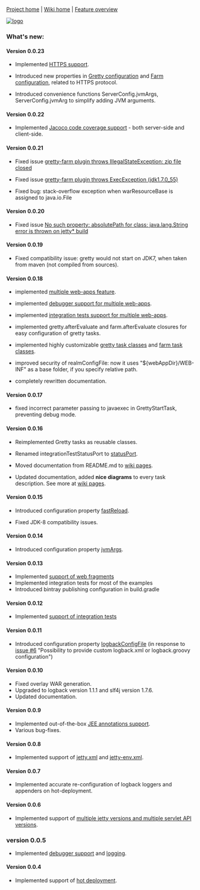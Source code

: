 [Project home](https://github.com/akhikhl/gretty) | [Wiki home](../../wiki) | [Feature overview](../../wiki/Feature-overview)

[![logo](http://akhikhl.github.io/gretty/media/gretty_logo.png "gretty logo")](https://github.com/akhikhl/gretty)

### What's new:

#### Version 0.0.23

- Implemented [HTTPS support](../../wiki/HTTPS-support).

- Introduced new properties in [Gretty configuration](../../wiki/Gretty-configuration) and [Farm configuration](../../wiki/Farm-server-specific-properties), related to HTTPS protocol.

- Introduced convenience functions ServerConfig.jvmArgs, ServerConfig.jvmArg to simplify adding JVM arguments.

#### Version 0.0.22

- Implemented [Jacoco code coverage support](../../wiki/Code-coverage-support) - both server-side and client-side.

#### Version 0.0.21

- Fixed issue [gretty-farm plugin throws IllegalStateException: zip file closed](https://github.com/akhikhl/gretty/issues/24)

- Fixed issue [gretty-farm plugin throws ExecException (jdk1.7.0_55)](https://github.com/akhikhl/gretty/issues/25)

- Fixed bug: stack-overflow exception when warResourceBase is assigned to java.io.File

#### Version 0.0.20

- Fixed issue [No such property: absolutePath for class: java.lang.String error is thrown on jetty* build](https://github.com/akhikhl/gretty/issues/23)

#### Version 0.0.19

- Fixed compatibility issue: gretty would not start on JDK7, when taken from maven (not compiled from sources).

#### Version 0.0.18

- implemented [multiple web-apps feature](../../wiki/Multiple-web-aps-introduction).

- implemented [debugger support for multiple web-apps](../../wiki/Debugging-a-farm).

- implemented [integration tests support for multiple web-apps](../../wiki/Farm-integration-tests).

- implemented gretty.afterEvaluate and farm.afterEvaluate closures for easy configuration of gretty tasks.

- implemented highly customizable [gretty task classes](../../wiki/Gretty-task-classes) and [farm task classes](../../wiki/Farm-task-classes).

- improved security of realmConfigFile: now it uses "${webAppDir}/WEB-INF" as a base folder, if you specify relative path.

- completely rewritten documentation.

#### Version 0.0.17

- fixed incorrect parameter passing to javaexec in GrettyStartTask, preventing debug mode.

#### Version 0.0.16

- Reimplemented Gretty tasks as reusable classes.

- Renamed integrationTestStatusPort to [statusPort](../../wiki/Configuration#statusPort).

- Moved documentation from README.md to [wiki pages](../../wiki).

- Updated documentation, added **nice diagrams** to every task description. See more at [wiki pages](../../wiki).

#### Version 0.0.15

- Introduced configuration property [fastReload](../../wiki/Configuration#fastReload).

- Fixed JDK-8 compatibility issues.

#### Version 0.0.14

- Introduced configuration property [jvmArgs](../../wiki/Configuration#jvmArgs).

#### Version 0.0.13

- Implemented [support of web fragments](../../wiki/Web-fragments-support)
- Implemented integration tests for most of the examples
- Introduced bintray publishing configuration in build.gradle

#### Version 0.0.12

- Implemented [support of integration tests](../../wiki/Integration-tests-support)

#### Version 0.0.11

- Introduced configuration property [logbackConfigFile](../../wiki/Gretty-Configuration#logbackConfigFile)
  (in response to [issue #6](https://github.com/akhikhl/gretty/issues/6) "Possibility to provide custom logback.xml or logback.groovy configuration")

#### Version 0.0.10

- Fixed overlay WAR generation.
- Upgraded to logback version 1.1.1 and slf4j version 1.7.6.
- Updated documentation.

#### Version 0.0.9

- Implemented out-of-the-box [JEE annotations support](../../wiki/JEE-annotations-support).
- Various bug-fixes.

#### Version 0.0.8

- Implemented support of [jetty.xml](../../wiki/jetty.xml-support) and [jetty-env.xml](../../wiki/jetty-env.xml-support).

#### Version 0.0.7

- Implemented accurate re-configuration of logback loggers and appenders on hot-deployment.

#### Version 0.0.6

- Implemented support of [multiple jetty versions and multiple servlet API versions](../../wiki/Switching-between-jetty-and-servlet-API-versions).

### version 0.0.5

- Implemented [debugger support](../../wiki/Debugger-support) and [logging](../../wiki/Logging).

#### Version 0.0.4

- Implemented support of [hot deployment](../../wiki/Hot-deployment).

